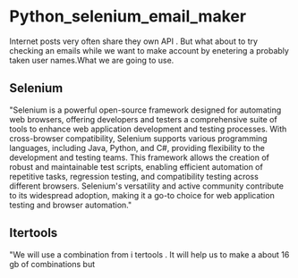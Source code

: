 # **Python_selenium_email_maker**

Internet posts very often share they own API . But what about to try checking an emails while we want to make account by enetering a probably taken user names.What we are going to use.

## Selenium

"Selenium is a powerful open-source framework designed for automating web browsers, offering developers and testers a comprehensive suite of tools to enhance web application development and testing processes. With cross-browser compatibility, Selenium supports various programming languages, including Java, Python, and C#, providing flexibility to the development and testing teams. This framework allows the creation of robust and maintainable test scripts, enabling efficient automation of repetitive tasks, regression testing, and compatibility testing across different browsers. Selenium's versatility and active community contribute to its widespread adoption, making it a go-to choice for web application testing and browser automation."

## Itertools
"We will use a combination from i tertools . It will help us to make a about 16 gb of combinations but 

